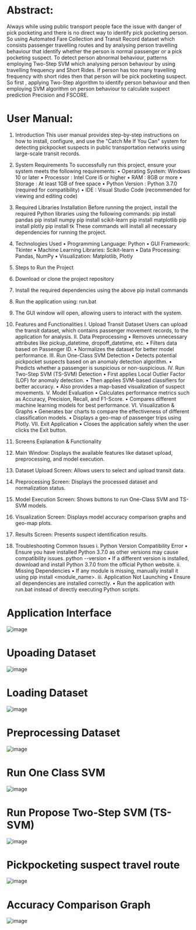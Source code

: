 # Abstract:
 Always while using public transport people face the issue with danger of pick pocketing and there is no direct way to identify pick pocketing person. So using Automated Fare Collection and Transit Record dataset which consists passenger travelling routes and by analysing person travelling behaviour that identify whether the person is normal passenger or a pick pocketing suspect. 
 To detect person abnormal behaviour, patterns employing Two-Step SVM which analysing person behaviour by using travelling frequency and Short Rides. If person has too many travelling frequency with short rides then that person will be pick pocketing suspect. So first , applying Two-Step algorithm to identify person behaviour and then employing SVM algorithm on person behaviour to calculate suspect prediction Precision and  FSCORE. 


# User Manual:
 
 1. Introduction
This user manual provides step-by-step instructions on how to install, configure, and use the "Catch Me If You Can" system for detecting pickpocket suspects in public transportation networks using large-scale transit records.

2. System Requirements
To successfully run this project, ensure your system meets the following requirements:
•	Operating System: Windows 10 or later
•	Processor        : Intel Core i5 or higher
•	RAM            : 8GB or more
•	Storage          : At least 1GB of free space
•	Python Version  : Python 3.7.0 (required for compatibility)
•	IDE             : Visual Studio Code (recommended for viewing and editing code)

3. Required Libraries Installation
Before running the project, install the required Python libraries using the following commands:
pip install pandas
pip install numpy
pip install scikit-learn
pip install matplotlib
pip install plotly
pip install tk
These commands will install all necessary dependencies for running the project.

4. Technologies Used
•	Programming Language: Python
•	GUI Framework: Tkinter
•	Machine Learning Libraries: Scikit-learn
•	Data Processing: Pandas, NumPy
•	Visualization: Matplotlib, Plotly

5. Steps to Run the Project
1.	Download or clone the project repository
2.	Install the required dependencies using the above pip install commands
3.	Run the application using:
       run.bat
4.	The GUI window will open, allowing users to interact with the system.
  
6. Features and Functionalities
I.	Upload Transit Dataset
Users can upload the transit dataset, which contains passenger movement records, to the application for analysis.
II.	Data Preprocessing
•	Removes unnecessary attributes like pickup_datetime, dropoff_datetime, etc.
•	Filters data based on Passenger ID.
•	Normalizes the dataset for better model performance.
III.	Run One-Class SVM Detection
•	Detects potential pickpocket suspects based on an anomaly detection algorithm.
•	Predicts whether a passenger is suspicious or non-suspicious.
IV.	Run Two-Step SVM (TS-SVM) Detection
•	First applies Local Outlier Factor (LOF) for anomaly detection.
•	Then applies SVM-based classifiers for better accuracy.
•	Also provides a map-based visualization of suspect movements.
V.	Model Evaluation
•	Calculates performance metrics such as Accuracy, Precision, Recall, and F1-Score.
•	Compares different machine learning models for best performance.
VI.	Visualization & Graphs
•	Generates bar charts to compare the effectiveness of different classification models.
•	Displays a geo-map of passenger trips using Plotly.
VII.	Exit Application
•	Closes the application safely when the user clicks the Exit button.

7. Screens Explanation & Functionality
1.	Main Window: Displays the available features like dataset upload, preprocessing, and model execution.
2.	Dataset Upload Screen: Allows users to select and upload transit data.
3.	Preprocessing Screen: Displays the processed dataset and normalization status.
4.	Model Execution Screen: Shows buttons to run One-Class SVM and TS-SVM models.
5.	Visualization Screen: Displays model accuracy comparison graphs and geo-map plots.
6.	Results Screen: Presents suspect identification results.

8. Troubleshooting Common Issues
i.	 Python Version Compatibility Error
•	Ensure you have installed Python 3.7.0 as other versions may cause compatibility issues.
python --version
•	If a different version is installed, download and install Python 3.7.0 from the official Python website.
ii.	Missing Dependencies
•	If any module is missing, manually install it using pip install <module_name>.
iii.	Application Not Launching
•	Ensure all dependencies are installed correctly.
•	Run the application with run.bat instead of directly executing Python scripts.

# Application Interface
![image](https://github.com/user-attachments/assets/46a92a5a-d875-485d-b9d1-e4219afeb60a)

# Upoading Dataset
![image](https://github.com/user-attachments/assets/06a5f2a1-fd2e-44b9-8b69-7a42acc097bc)

# Loading Dataset
![image](https://github.com/user-attachments/assets/8bc11b01-568b-4277-b50c-c52375097b7b)

# Preprocessing Dataset
![image](https://github.com/user-attachments/assets/14e86029-309b-4adb-963c-101637619dd6)

# Run One Class SVM
![image](https://github.com/user-attachments/assets/0c8163b4-bdf0-480b-bb2f-a61593656e2b)

# Run Propose Two-Step SVM (TS-SVM)
![image](https://github.com/user-attachments/assets/f919512b-e924-40ec-a801-b4e65e23269d)

# Pickpocketing suspect travel route 
![image](https://github.com/user-attachments/assets/c833a682-a49e-4332-9545-c274630b4d5c)

# Accuracy Comparison Graph 
![image](https://github.com/user-attachments/assets/06189af9-7b05-4050-b52d-0af416e67707)











